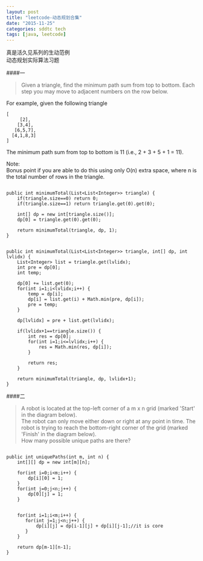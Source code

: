 ```yaml
---
layout: post
title: "leetcode-动态规划合集"
date: "2015-11-25"
categories: sddtc tech
tags: [java, leetcode]
---
```


真是活久见系列的生动范例  
动态规划实际算法习题  

####一
>Given a triangle, find the minimum path sum from top to bottom. Each step you may move to adjacent numbers on the row below.  

For example, given the following triangle  

```
[  
     [2],  
    [3,4],
   [6,5,7],
  [4,1,8,3]
]

```
The minimum path sum from top to bottom is 11 (i.e., 2 + 3 + 5 + 1 = 11).

Note:  
Bonus point if you are able to do this using only O(n) extra space, where n is the total number of rows in the triangle.


```

public int minimumTotal(List<List<Integer>> triangle) {
    if(triangle.size==0) return 0;
    if(triangle.size==1) return triangle.get(0).get(0);
    
    int[] dp = new int[triangle.size()];
    dp[0] = triangle.get(0).get(0);
    
    return minimumTotal(triangle, dp, 1);
}


public int minimumTotal(List<List<Integer>> triangle, int[] dp, int lvlidx) {
    List<Integer> list = triangle.get(lvlidx);
    int pre = dp[0];
    int temp;
    
    dp[0] += list.get(0);
    for(int i=1;i<lvlidx;i++) {
        temp = dp[i];
        dp[i] = list.get(i) + Math.min(pre, dp[i]);
        pre = temp;
    }
    
    dp[lvlidx] = pre + list.get(lvlidx);
    
    if(lvlidx+1==triangle.size()) {
        int res = dp[0];
        for(int i=1;i<=lvlidx;i++) {
            res = Math.min(res, dp[i]);
        }
        
        return res;
    }

    return minimumTotal(triangle, dp, lvlidx+1);
}

```

####二  
>A robot is located at the top-left corner of a m x n grid (marked 'Start' in the diagram below).  
The robot can only move either down or right at any point in time. The robot is trying to reach the bottom-right corner of the grid (marked 'Finish' in the diagram below).  
How many possible unique paths are there?  

```

public int uniquePaths(int m, int n) {
    int[][] dp = new int[m][n];

    for(int i=0;i<m;i++) {
        dp[i][0] = 1;
    }
    for(int j=0;j<n;j++) {
        dp[0][j] = 1;
    }


    for(int i=1;i<m;i++) {
       for(int j=1;j<n;j++) {
           dp[i][j] = dp[i-1][j] + dp[i][j-1];//it is core
       }
    }

    return dp[m-1][n-1];
}


```



